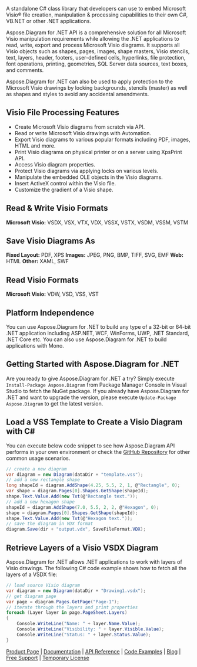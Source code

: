 A standalone C# class library that developers can use to embed Microsoft Visio® file creation, manipulation & processing capabilities to their own C#, VB.NET or other .NET applications.

Aspose.Diagram for .NET API is a comprehensive solution for all Microsoft Visio manipulation requirements while allowing the .NET applications to read, write, export and process Microsoft Visio diagrams. It supports all Visio objects such as shapes, pages, images, shape masters, Visio stencils, text, layers, header, footers, user-defined cells, hyperlinks, file protection, font operations, printing, geometries, SQL Server data sources, text boxes, and comments. 

Aspose.Diagram for .NET can also be used to apply protection to the Microsoft Visio drawings by locking backgrounds,  stencils (master) as well as  shapes and styles to avoid any accidental amendments.

## Visio File Processing Features
-  Create Microsoft Visio diagrams from scratch via API.
-  Read or write Microsoft Visio drawings with Automation.
-  Export Visio diagrams to various popular formats including PDF, images, HTML and more.
-  Print Visio diagrams on physical printer or on a server using XpsPrint API.
-  Access Visio diagram properties.
-  Protect Visio diagrams via applying locks on various levels.
-  Manipulate the embedded OLE objects in the Visio diagrams.
-  Insert ActiveX control within the Visio file.
-  Customize the gradient of a Visio shape.

## Read & Write Visio Formats
**Microsoft Visio:** VSDX, VSX, VTX, VDX, VSSX, VSTX, VSDM, VSSM, VSTM

## Save Visio Diagrams As
**Fixed Layout:** PDF, XPS
**Images:** JPEG, PNG, BMP, TIFF, SVG, EMF
**Web:** HTML
**Other:** XAML, SWF

## Read Visio Formats
**Microsoft Visio:** VDW, VSD, VSS, VST

## Platform Independence
You can use Aspose.Diagram for .NET to build any type of a 32-bit or 64-bit .NET application including ASP.NET, WCF, WinForms, UWP, .NET Standard, .NET Core etc. You can also use Aspose.Diagram for .NET to build applications with Mono.

## Getting Started with Aspose.Diagram for .NET
Are you ready to give Aspose.Diagram for .NET a try? Simply execute `Install-Package Aspose.Diagram` from Package Manager Console in Visual Studio to fetch the NuGet package. If you already have Aspose.Diagram for .NET and want to upgrade the version, please execute `Update-Package Aspose.Diagram` to get the latest version.

## Load a VSS Template to Create a Visio Diagram with C#
You can execute below code snippet to see how Aspose.Diagram API performs in your own environment or check the [GitHub Repository](https://github.com/aspose-diagram/Aspose.Diagram-for-.NET) for other common usage scenarios. 

```csharp
// create a new diagram
var diagram = new Diagram(dataDir + "template.vss");
// add a new rectangle shape
long shapeId = diagram.AddShape(4.25, 5.5, 2, 1, @"Rectangle", 0);
var shape = diagram.Pages[0].Shapes.GetShape(shapeId);
shape.Text.Value.Add(new Txt(@"Rectangle text."));
// add a new hexagon shape
shapeId = diagram.AddShape(7.0, 5.5, 2, 2, @"Hexagon", 0);
shape = diagram.Pages[0].Shapes.GetShape(shapeId);
shape.Text.Value.Add(new Txt(@"Hexagon text."));
// save the diagram in VDX format
diagram.Save(dir + "output.vdx", SaveFileFormat.VDX);
```

## Retrieve Layers of a Visio VSDX Diagram
Aspose.Diagram for .NET allows .NET applications to work with layers of Visio drawings. The following C# code example shows how to fetch all the layers of a VSDX file:
```csharp
// load source Visio diagram
var diagram = new Diagram(dataDir + "Drawing1.vsdx");
// get diagram page
var page = diagram.Pages.GetPage("Page-1");
// iterate through the layers and print properties
foreach (Layer layer in page.PageSheet.Layers)
{
    Console.WriteLine("Name: " + layer.Name.Value);
    Console.WriteLine("Visibility: " + layer.Visible.Value);
    Console.WriteLine("Status: " + layer.Status.Value);
}
```

[Product Page](https://products.aspose.com/diagram/net) | [Documentation](https://docs.aspose.com/display/diagramnet/Home) | [API Reference](https://apireference.aspose.com/net/diagram) | [Code Examples](https://github.com/aspose-diagram/Aspose.Diagram-for-.NET) | [Blog](https://blog.aspose.com/category/diagram/) | [Free Support](https://forum.aspose.com/c/diagram) |  [Temporary License](https://purchase.aspose.com/temporary-license)